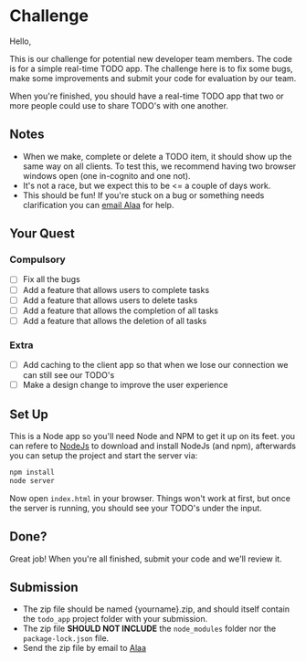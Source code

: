 # Challenge
Hello,

This is our challenge for potential new developer team members. The code is for a simple real-time TODO app. The challenge here is to fix some bugs, make some improvements and submit your code for evaluation by our team.

When you're finished, you should have a real-time TODO app that two or more people could use to share TODO's with one another. 

## Notes
- When we make, complete or delete a TODO item, it should show up the same way on all clients. To test this, we recommend having two browser windows open (one in-cognito and one not).
- It's not a race, but we expect this to be <= a couple of days work.
- This should be fun! If you're stuck on a bug or something needs clarification you can [email Alaa](mailto:a.jarad@lit-co.net?subject=TODO%20App%20JS%20Challenge%20Clarification) for help.

##  Your Quest

### Compulsory
- [ ] Fix all the bugs
- [ ] Add a feature that allows users to complete tasks
- [ ] Add a feature that allows users to delete tasks
- [ ] Add a feature that allows the completion of all tasks
- [ ] Add a feature that allows the deletion of all tasks

### Extra
- [ ] Add caching to the client app so that when we lose our connection we can still see our TODO's
- [ ] Make a design change to improve the user experience

## Set Up
This is a Node app so you'll need Node and NPM to get it up on its feet. you can refere to [NodeJs](https://nodejs.org/en/download/) to download and install NodeJs (and npm), afterwards you can setup the project and start the server via:

```sh
npm install
node server
```

Now open `index.html` in your browser. Things won't work at first, but once the server is running, you should see your TODO's under the input.

## Done?
Great job! When you're all finished, submit your code and we'll review it.

## Submission
- The zip file should be named {yourname}.zip, and should itself contain the `todo_app` project folder with your submission.
- The zip file **SHOULD NOT INCLUDE** the `node_modules` folder nor the `package-lock.json` file.
- Send the zip file by email to [Alaa](mailto:a.jarad@lit-co.net?subject=TODO%20App%20JS%20Challenge%20Submission)

